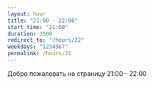 ```yaml
---
layout: hour
title: "21:00 - 22:00"
start_time: "21:00"
duration: 3600
redirect_to: "/hours/22"
weekdays: "1234567"
permalink: /hours/21
---
```


<!-- Содержимое для отображения в 21:00 - 22:00 -->
<p>Добро пожаловать на страницу 21:00 - 22:00</p>
